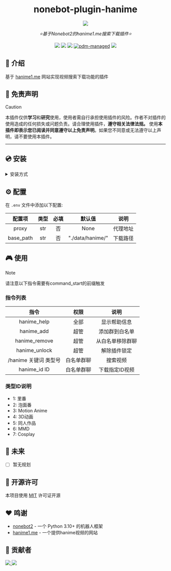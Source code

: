 <div align="center">

# nonebot-plugin-hanime

<a href="https://v2.nonebot.dev/store">
<img src="https://count.littlebell.top/get/@nonebot-plugin-hanime?theme=booru-lewd"></a>

_⭐基于Nonebot2的hanime1.me搜索下载插件⭐_

<a href="https://www.python.org/downloads/release/python-3100/">
    <img src="https://img.shields.io/badge/python-3.10+-blue"></a>
<a href="./LICENSE">
    <img src="https://img.shields.io/badge/license-MIT-blue"></a>
<a href="https://v2.nonebot.dev/">
    <img src="https://img.shields.io/badge/Nonebot2-2.2.0+-red"></a>
<a href="https://pdm.fming.dev">
  <img src="https://img.shields.io/endpoint?url=https%3A%2F%2Fcdn.jsdelivr.net%2Fgh%2Fpdm-project%2F.github%2Fbadge.json" alt="pdm-managed"></a>
<a href="https://github.com/Cvandia/nonebot-plugin-hanime/actions/workflows/python-app.yml">
    <img src="https://github.com/Cvandia/nonebot-plugin-hanime/actions/workflows/python-app.yml/badge.svg?branch=main"></a>

</div>

## 📘 介绍

基于 [hanime1.me](https://hanime1.me) 网站实现视频搜索下载功能的插件

## 📜 免责声明

> [!CAUTION]
> 本插件仅供**学习**和**研究**使用，使用者需自行承担使用插件的风险。作者不对插件的使用造成的任何损失或问题负责。请合理使用插件，**遵守相关法律法规。**
使用**本插件即表示您已阅读并同意遵守以上免责声明**。如果您不同意或无法遵守以上声明，请不要使用本插件。

---

## 💿 安装

<details>
<summary>安装方式</summary>

使用 nb-cli 安装

```bash
nb plugin install nonebot-plugin-hanime
```

使用 pip 安装

```bash
pip install nonebot-plugin-hanime
```

使用 包管理器 安装
```bash
poetry add nonebot-plugin-hanime
or
pdm add nonebot-plugin-hanime
```

</details>

## ⚙️ 配置

在 `.env` 文件中添加以下配置:

|  配置项   | 类型  | 必填  |      默认值      |   说明   |
| :-------: | :---: | :---: | :--------------: | :------: |
|   proxy   |  str  |  否   |       None       | 代理地址 |
| base_path |  str  |  否   | "./data/hanime/" | 下载路径 |

## 🎮 使用

> [!note]
> 请注意以下指令需要有command_start的前缀触发

### 指令列表

|         指令          |    权限    |       说明       |
| :-------------------: | :--------: | :--------------: |
|      hanime_help      |    全部    |   显示帮助信息   |
|      hanime_add       |    超管    |  添加群到白名单  |
|     hanime_remove     |    超管    | 从白名单移除群聊 |
|     hanime_unlock     |    超管    |   解除插件锁定   |
| /hanime 关键词 类型号 | 白名单群聊 |     搜索视频     |
|     hanime_id ID      | 白名单群聊 |  下载指定ID视频  |

### 类型ID说明

- 1: 里番
- 2: 泡面番
- 3: Motion Anime
- 4: 3D动画
- 5: 同人作品
- 6: MMD
- 7: Cosplay

## 🔮 未来

- [ ] 暂无规划

## 📝 开源许可

本项目使用 [MIT](./LICENSE) 许可证开源

## ❤️ 鸣谢

- [nonebot2](https://github.com/nonebot/nonebot2) - 一个 Python 3.10+ 的机器人框架
- [hanime1.me](https://hanime1.me) - 一个提供hanime视频的网站

## 👥 贡献者
<a href="https://github.com/Cvandia/nonebot-plugin-hanime/graphs/contributors">
  <img src="https://contrib.rocks/image?repo=N791/UpFileLive"/>
<a href="https://github.com/Cvandia/nonebot-plugin-hanime/graphs/contributors">
  <img src="https://contrib.rocks/image?repo=Cvandia/nonebot-plugin-hanime"/>
</a>
